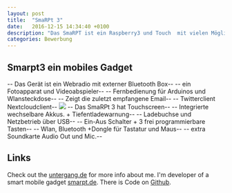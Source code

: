 ```yaml
---
layout: post
title:  "SmaRPt 3"
date:   2016-12-15 14:34:40 +0100
description: "Das SmaRPT ist ein Raspberry3 und Touch  mit vielen Möglichkeiten"
categories: Bewerbung
---
```


  <h2>Smarpt3 ein mobiles Gadget</h2> 
-- Das Gerät ist ein Webradio mit externer Bluetooth Box-- 
-- ein Fotoapparat und Videoabspieler--
-- Fernbedienung für Arduinos und Wlansteckdose--
-- Zeigt die zuletzt empfangene Email--
-- Twitterclient Nextcloudclient--
  <img  src="/jekyll-my-awsome-site/photo/smarpt3.jpg">
-- Das SmaRPt 3 hat Touchscreen--
-- Integrierte wechselbare Akkus. + Tiefentladewarnung--
-- Ladebuchse und Netzbetrieb über USB--
-- Ein-Aus Schalter + 3 frei programmierbare Tasten--
-- Wlan, Bluetooth +Dongle für Tastatur und Maus--
-- extra Soundkarte Audio Out und Mic.--
  

  <h2>Links</h2>

Check out the [untergang.de][untergang] for more info about me. I'm developer of a smart mobile gadget  [smarpt.de][smarpt]. There is Code on [Github][github].


[github]:https://github.com/dewomser
[untergang]:http://www.untergang.de
[smarpt]:http://www.smarpt.de

